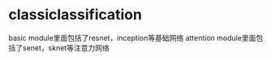 # classiclassification
basic module里面包括了resnet，inception等基础网络
attention module里面包括了senet，sknet等注意力网络
